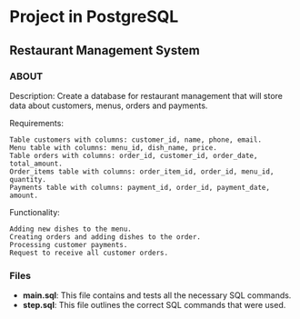 
# Project in PostgreSQL

## Restaurant Management System

### ABOUT

Description: Create a database for restaurant management that will store data about customers, menus, orders and payments.

Requirements:

    Table customers with columns: customer_id, name, phone, email.
    Menu table with columns: menu_id, dish_name, price.
    Table orders with columns: order_id, customer_id, order_date, total_amount.
    Order_items table with columns: order_item_id, order_id, menu_id, quantity.
    Payments table with columns: payment_id, order_id, payment_date, amount.

Functionality:

    Adding new dishes to the menu.
    Creating orders and adding dishes to the order.
    Processing customer payments.
    Request to receive all customer orders.
    
### Files

- **main.sql**: This file contains and tests all the necessary SQL commands.
- **step.sql**: This file outlines the correct SQL commands that were used.
